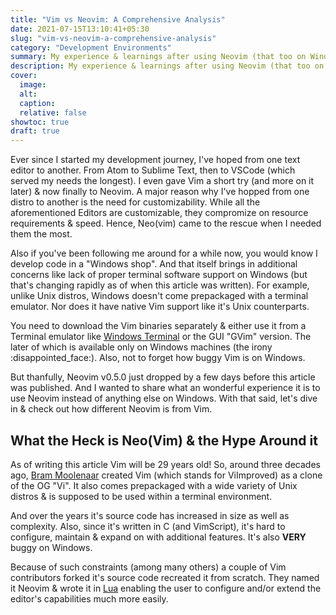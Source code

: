 ```yaml
---
title: "Vim vs Neovim: A Comprehensive Analysis"
date: 2021-07-15T13:10:41+05:30
slug: "vim-vs-neovim-a-comprehensive-analysis"
category: "Development Environments"
summary: My experience & learnings after using Neovim (that too on Windows!) for a while for all my development needs, summed up in one single blog post.
description: My experience & learnings after using Neovim (that too on Windows!) for a while for all my development needs, summed up in one single blog post. 
cover:
  image:
  alt:
  caption:
  relative: false
showtoc: true
draft: true
---
```


Ever since I started my development journey, I've hoped from one text editor to another. From Atom to Sublime Text, then to VSCode (which served my needs the longest). I even gave Vim a short try (and more on it later) & now finally to Neovim. A major reason why I've hopped from one distro to another is the need for customizability. While all the aforementioned Editors are customizable, they compromize on resource requirements & speed. Hence, Neo(vim) came to the rescue when I needed them the most.

Also if you've been following me around for a while now, you would know I develop code in a "Windows shop". And that itself brings in additional concerns like lack of proper terminal software support on Windows (but that's changing rapidly as of when this article was written). For example, unlike Unix distros, Windows doesn't come prepackaged with a terminal emulator. Nor does it have native Vim support like it's Unix counterparts.

You need to download the Vim binaries separately & either use it from a Terminal emulator like [Windows Terminal](https://github.com/microsoft/terminal) or the GUI "GVim" version. The later of which is available only on Windows machines (the irony :disappointed_face:). Also, not to forget how buggy Vim is on Windows.

But thanfully, Neovim v0.5.0 just dropped by a few days before this article was published. And I wanted to share what an wonderful experience it is to use Neovim instead of anything else on Windows. With that said, let's dive in & check out how different Neovim is from Vim.

## What the Heck is Neo(Vim) & the Hype Around it

As of writing this article Vim will be 29 years old! So, around three decades ago, [Bram Moolenaar](https://en.wikipedia.org/wiki/Bram_Moolenaar) created Vim (which stands for ViImproved) as a clone of the OG "Vi". It also comes prepackaged with a wide variety of Unix distros & is supposed to be used within a terminal environment.

And over the years it's source code has increased in size as well as complexity. Also, since it's written in C (and VimScript), it's hard to configure, maintain & expand on with additional features. It's also **VERY** buggy on Windows.

Because of such constraints (among many others) a couple of Vim contributors forked it's source code recreated it from scratch. They named it Neovim & wrote it in [Lua][Lua] enabling the user to configure and/or extend the editor's capabilities much more easily.

<!-- References --->
[Lua]: lua.org
[Bram Moolenaar]: https://en.wikipedia.org.wiki/Bram_Moolenaar
[Windows Terminal]: https://github.com/microsoft/terminal
[Vim]: https://www.vim.org
[Neovim]: https://neovim.io

